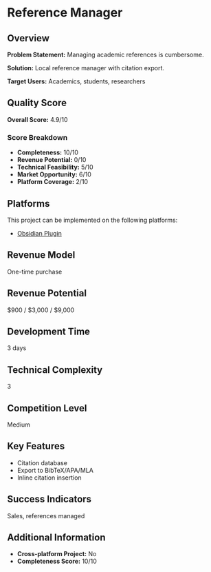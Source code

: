 # Reference Manager

## Overview
**Problem Statement:** Managing academic references is cumbersome.

**Solution:** Local reference manager with citation export.

**Target Users:** Academics, students, researchers

## Quality Score
**Overall Score:** 4.9/10

### Score Breakdown
- **Completeness:** 10/10
- **Revenue Potential:** 0/10
- **Technical Feasibility:** 5/10
- **Market Opportunity:** 6/10
- **Platform Coverage:** 2/10

## Platforms
This project can be implemented on the following platforms:
- [Obsidian Plugin](./platforms/obsidian-plugin/)

## Revenue Model
One-time purchase

## Revenue Potential
$900 / $3,000 / $9,000

## Development Time
3 days

## Technical Complexity
3

## Competition Level
Medium

## Key Features
- Citation database
- Export to BibTeX/APA/MLA
- Inline citation insertion

## Success Indicators
Sales, references managed

## Additional Information
- **Cross-platform Project:** No
- **Completeness Score:** 10/10
